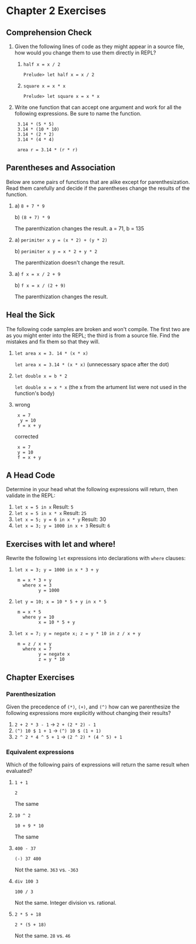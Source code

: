 # Chapter 2 Exercises
## Comprehension Check
1. Given the following lines of code as they might appear in a source file, how
   would you change them to use them directly in REPL?

    1. `half x = x / 2`

        `Prelude> let half x = x / 2`

    2. `square x = x * x`

        `Prelude> let square x = x * x`

2. Write one function that can accept one argument and work for all the
   following expressions. Be sure to name the function.

        3.14 * (5 * 5)
        3.14 * (10 * 10)
        3.14 * (2 * 2)
        3.14 * (4 * 4)

        area r = 3.14 * (r * r)

## Parentheses and Association

Below are some pairs of functions that are alike except for parenthesization.
Read them carefully and decide if the parentheses change the results of the
function.

1. a) `8 + 7 * 9`

    b) `(8 + 7) * 9`

    The parenthization changes the result. a = 71, b = 135

2. a) `perimiter x y = (x * 2) + (y * 2)`

    b) `perimiter x y = x * 2 + y * 2`

    The parenthization doesn't change the result.

3. a) `f x = x / 2 + 9`

    b) `f x = x / (2 + 9)`

    The parenthization changes the result.

## Heal the Sick
The following code samples are broken and won't compile. The first two are as
you might enter into the REPL; the third is from a source file. Find the
mistakes and fix them so that they will.

1. `let area x = 3. 14 * (x * x)`

    `let area x = 3.14 * (x * x)` (unnecessary space after the dot)

2. `let double x = b * 2`

    `let double x = x * x` (the x from the artument list were not used in the
    function's body)

3. wrong

        x = 7
         y = 10
        f = x + y

    corrected

        x = 7
        y = 10
        f = x + y

## A Head Code
Determine in your head what the following expressions will return, then
validate in the REPL:

1. `let x = 5 in x` Result: `5`
2. `let x = 5 in x * x` Result: `25`
3. `let x = 5; y = 6 in x * y` Result: 30
4. `let x = 3; y = 1000 in x + 3` Result: `6`

## Exercises with let and where!
Rewrite the following `let` expressions into declarations with `where` clauses:

1. `let x = 3; y = 1000 in x * 3 + y`

        m = x * 3 + y
          where x = 3
                y = 1000

2. `let y = 10; x = 10 * 5 + y in x * 5`

        m = x * 5
          where y = 10
                x = 10 * 5 + y

3. `let x = 7; y = negate x; z = y * 10 in z / x + y`

        m = z / x + y
          where x = 7
                y = negate x
                z = y * 10

## Chapter Exercises
### Parenthesization
Given the precedence of `(*)`, `(+)`, and `(^)` how can we parenthesize the
following expressions more explicitly without changing their results?

1. `2 + 2 * 3 - 1` -> `2 + (2 * 2) - 1`
2. `(^) 10 $ 1 + 1` -> `(^) 10 $ (1 + 1)`
3. `2 ^ 2 * 4 ^ 5 + 1` -> `(2 ^ 2) * (4 ^ 5) + 1`

### Equivalent expressions
Which of the following pairs of expressions will return the same result when
evaluated?

1. `1 + 1`

    `2`

    The same

2. `10 ^ 2`

    `10 + 9 * 10`

    The same

3. `400 - 37`

    `(-) 37 400`

    Not the same. `363` vs. `-363`

4. `div 100 3`

    `100 / 3`

    Not the same. Integer division vs. rational.

5. `2 * 5 + 18`

    `2 * (5 + 18)`

    Not the same. `28` vs. `46`
